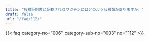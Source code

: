```yaml
---
title: "接種証明書に記載されるワクチンにはどのような種類がありますか。"
draft: false
url: "/faq/112/"
---
```


{{< faq category-no="006" category-sub-no="003" no="112" >}}

